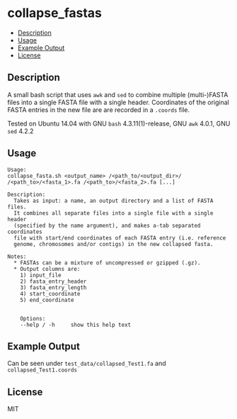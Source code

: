 # collapse_fastas

  * [Description](#description)
  * [Usage](#usage)
  * [Example Output](#example-output)
  * [License](#license)

## Description
A small bash script that uses `awk` and `sed` to combine multiple (multi-)FASTA files into a single FASTA file with a single header. 
Coordinates of the original FASTA entries in the new file are are recorded in a `.coords` file.

Tested on Ubuntu 14.04 with GNU `bash` 4.3.11(1)-release, GNU `awk` 4.0.1, GNU `sed` 4.2.2

## Usage
```
Usage: 
collapse_fasta.sh <output_name> /<path_to/<output_dir>/ /<path_to>/<fasta_1>.fa /<path_to>/<fasta_2>.fa [...]

Description:
  Takes as input: a name, an output directory and a list of FASTA files. 
  It combines all separate files into a single file with a single header 
  (specified by the name argument), and makes a-tab separated coordinates 
  file with start/end coordinates of each FASTA entry (i.e. reference 
  genome, chromosomes and/or contigs) in the new collapsed fasta.

Notes: 
  * FASTAs can be a mixture of uncompressed or gzipped (.gz).
  * Output columns are: 
    1) input_file 
    2) fasta_entry_header 
    3) fasta_entry_length 
    4) start_coordinate 
    5) end_coordinate


    Options:
    --help / -h     show this help text

```

## Example Output 
Can be seen under `test_data/collapsed_Test1.fa` and `collapsed_Test1.coords`

## License
MIT
